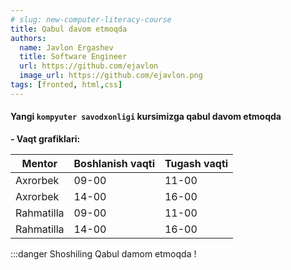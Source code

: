 ```yaml
---
# slug: new-computer-literacy-course
title: Qabul davom etmoqda
authors:
  name: Javlon Ergashev
  title: Software Engineer
  url: https://github.com/ejavlon
  image_url: https://github.com/ejavlon.png
tags: [fronted, html,css]
---
```


#### Yangi `kompyuter savodxonligi` kursimizga qabul davom etmoqda

**- Vaqt grafiklari:**

  | Mentor | Boshlanish vaqti | Tugash vaqti |
  | ------ | ----- | ------------------------ |
  | Axrorbek | 09-00 | 11-00 |
  | Axrorbek | 14-00 | 16-00 |\
  | Rahmatilla | 09-00 | 11-00 |
  | Rahmatilla | 14-00 | 16-00 |

:::danger Shoshiling
Qabul damom etmoqda !